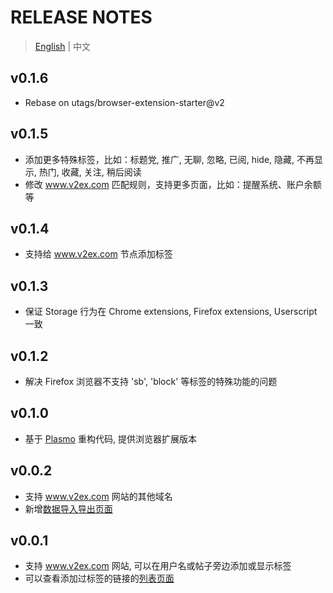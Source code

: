 # RELEASE NOTES

> [English](readme.md) | 中文

## v0.1.6

- Rebase on utags/browser-extension-starter@v2

## v0.1.5

- 添加更多特殊标签，比如：标题党, 推广, 无聊, 忽略, 已阅, hide, 隐藏, 不再显示, 热门, 收藏, 关注, 稍后阅读
- 修改 www.v2ex.com 匹配规则，支持更多页面，比如：提醒系统、账户余额等

## v0.1.4

- 支持给 www.v2ex.com 节点添加标签

## v0.1.3

- 保证 Storage 行为在 Chrome extensions, Firefox extensions, Userscript 一致

## v0.1.2

- 解决 Firefox 浏览器不支持 'sb', 'block' 等标签的特殊功能的问题

## v0.1.0

- 基于 [Plasmo](https://www.plasmo.com/) 重构代码, 提供浏览器扩展版本

## v0.0.2

- 支持 www.v2ex.com 网站的其他域名
- 新增[数据导入导出页面](https://utags.pipecraft.net/data/)

## v0.0.1

- 支持 www.v2ex.com 网站, 可以在用户名或帖子旁边添加或显示标签
- 可以查看添加过标签的链接的[列表页面](https://utags.pipecraft.net/tags/)
